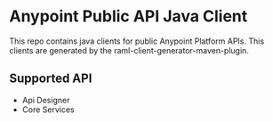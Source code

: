 # Anypoint Public API Java Client

This repo contains java clients for public Anypoint Platform APIs. This clients are generated by the raml-client-generator-maven-plugin.

## Supported API

* Api Designer
* Core Services

